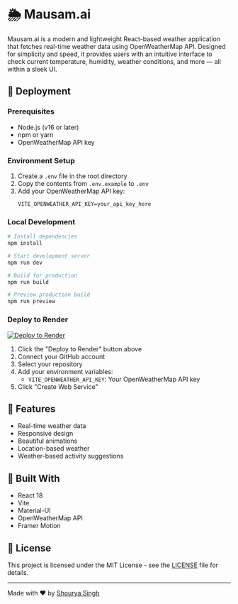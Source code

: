 
# 🌦️ Mausam.ai

Mausam.ai is a modern and lightweight React-based weather application that fetches real-time weather data using OpenWeatherMap API. Designed for simplicity and speed, it provides users with an intuitive interface to check current temperature, humidity, weather conditions, and more — all within a sleek UI.

## 🚀 Deployment

### Prerequisites
- Node.js (v16 or later)
- npm or yarn
- OpenWeatherMap API key

### Environment Setup
1. Create a `.env` file in the root directory
2. Copy the contents from `.env.example` to `.env`
3. Add your OpenWeatherMap API key:
   ```
   VITE_OPENWEATHER_API_KEY=your_api_key_here
   ```

### Local Development
```bash
# Install dependencies
npm install

# Start development server
npm run dev

# Build for production
npm run build

# Preview production build
npm run preview
```

### Deploy to Render

[![Deploy to Render](https://render.com/images/deploy-to-render-button.svg)](https://render.com/deploy?repo=https://github.com/shourya9058/Mausam.ai)

1. Click the "Deploy to Render" button above
2. Connect your GitHub account
3. Select your repository
4. Add your environment variables:
   - `VITE_OPENWEATHER_API_KEY`: Your OpenWeatherMap API key
5. Click "Create Web Service"

## 🌟 Features
- Real-time weather data
- Responsive design
- Beautiful animations
- Location-based weather
- Weather-based activity suggestions

## 🔧 Built With
- React 18
- Vite
- Material-UI
- OpenWeatherMap API
- Framer Motion

## 📄 License
This project is licensed under the MIT License - see the [LICENSE](LICENSE) file for details.

---

Made with ❤️ by [Shourya Singh](https://linkedin.com/in/shaurya-singh007)

